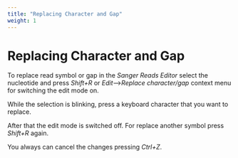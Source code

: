 ```yaml
---
title: "Replacing Character and Gap"
weight: 1
---
```



# Replacing Character and Gap

To replace read symbol or gap in the _Sanger Reads Editor_ select the nucleotide and press _Shift+R_ or _Edit_–>_Replace character/gap_ context menu for switching the edit mode on.

 While the selection is blinking, press a keyboard character that you want to replace.

 After that the edit mode is switched off. For replace another symbol press _Shift+R_ again.

 You always can cancel the changes pressing _Ctrl+Z_.
